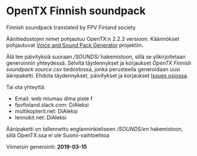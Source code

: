 # OpenTX Finnish soundpack
Finnish soundpack translated by FPV Finland society

Äänitiedostojen nimet pohjautuu OpenTX:n 2.2.3 versioon.
Käännökset pohjautuvat [Voice and Sound Pack Generator](https://docs.google.com/spreadsheets/d/1l_-iJskzCBZl-4FZKL8bEUDoTEGtjik-O0Us3O1Xw9g/edit#gid=226584730) projektiin.

Älä tee päivityksiä suoraan */SOUNDS/* hakemistoon, sillä se ylikirjoitetaan generoinnin yhteydessä.
Selvitä täydennykset ja korjaukset *OpenTX Finnish soundpack source.csv* tiedostossa, jonka perusteella generoidaan uusi äänipaketti.
Ehdota täydennykset, päivitykset ja korjaukset [Issues osiossa](https://github.com/dimamedia/OpenTX_Finnish_soundpack/issues).

Tai ota yhteyttä:
 - Email: web miumau dima piste f
 - fpvfinland.slack.com: DiAleksi
 - multikopterit.net: DiAleksi
 - lennokit.net: DiAleksi

Äänipaketti on tallennettu englanninkieliseen */SOUNDS/en* hakemistoon, sillä OpenTX:ssa ei ole Suomi-vaihtoehtoa<br />

Viimeisin generointi: **2019-03-15**
